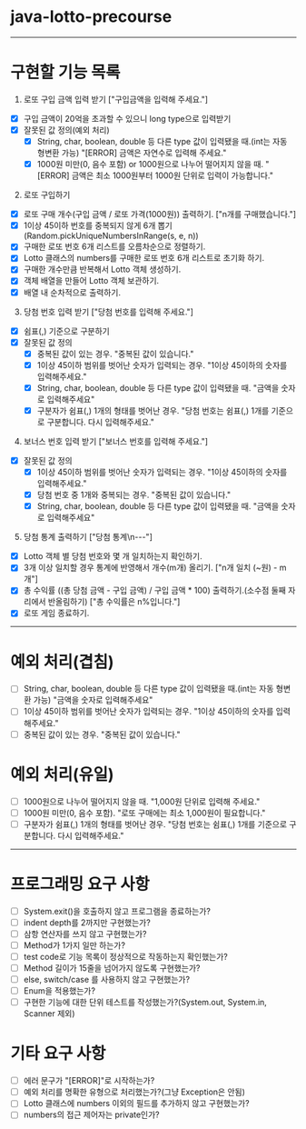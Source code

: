 # java-lotto-precourse

---
# 구현할 기능 목록

1. 로또 구입 금액 입력 받기 ["구입금액을 입력해 주세요."]
- [x] 구입 금액이 20억을 초과할 수 있으니 long type으로 입력받기
- [x] 잘못된 값 정의(예외 처리)
  - [x] String, char, boolean, double 등 다른 type 값이 입력됐을 때.(int는 자동 형변환 가능) "[ERROR] 금액은 자연수로 입력해 주세요."
  - [x] 1000원 미만(0, 음수 포함) or 1000원으로 나누어 떨어지지 않을 때. "[ERROR] 금액은 최소 1000원부터 1000원 단위로 입력이 가능합니다."

2. 로또 구입하기
- [x] 로또 구매 개수(구입 금액 / 로또 가격(1000원)) 출력하기. ["n개를 구매했습니다."]
- [x] 1이상 45이하 번호를 중복되지 않게 6개 뽑기(Random.pickUniqueNumbersInRange(s, e, n))
- [x] 구매한 로또 번호 6개 리스트를 오름차순으로 정렬하기.
- [x] Lotto 클래스의 numbers를 구매한 로또 번호 6개 리스트로 초기화 하기.
- [x] 구매한 개수만큼 반복해서 Lotto 객체 생성하기.
- [x] 객체 배열을 만들어 Lotto 객체 보관하기.
- [x] 배열 내 순차적으로 출력하기.

3. 당첨 번호 입력 받기 ["당첨 번호를 입력해 주세요."]
- [x] 쉼표(,) 기준으로 구분하기
- [x] 잘못된 값 정의
  - [x] 중복된 값이 있는 경우. "중복된 값이 있습니다."
  - [x] 1이상 45이하 범위를 벗어난 숫자가 입력되는 경우. "1이상 45이하의 숫자를 입력해주세요."
  - [x] String, char, boolean, double 등 다른 type 값이 입력됐을 때. "금액을 숫자로 입력해주세요"
  - [x] 구분자가 쉼표(,) 1개의 형태를 벗어난 경우. "당첨 번호는 쉼표(,) 1개를 기준으로 구분합니다. 다시 입력해주세요."

4. 보너스 번호 입력 받기 ["보너스 번호를 입력해 주세요."]
- [x] 잘못된 값 정의
  - [x] 1이상 45이하 범위를 벗어난 숫자가 입력되는 경우. "1이상 45이하의 숫자를 입력해주세요."
  - [x] 당첨 번호 중 1개와 중복되는 경우. "중복된 값이 있습니다."
  - [x] String, char, boolean, double 등 다른 type 값이 입력됐을 때. "금액을 숫자로 입력해주세요"

5. 당첨 통계 출력하기 ["당첨 통계\n---"]
- [x] Lotto 객체 별 당첨 번호와 몇 개 일치하는지 확인하기.
- [x] 3개 이상 일치할 경우 통계에 반영해서 개수(m개) 올리기. ["n개 일치 (~원) - m개"]
- [x] 총 수익률 ((총 당첨 금액 - 구입 금액) / 구입 금액 * 100) 출력하기.(소수점 둘째 자리에서 반올림하기) ["총 수익률은 n%입니다."]
- [x] 로또 게임 종료하기.

---
# 예외 처리(겹침)
- [ ] String, char, boolean, double 등 다른 type 값이 입력됐을 때.(int는 자동 형변환 가능) "금액을 숫자로 입력해주세요"
- [ ] 1이상 45이하 범위를 벗어난 숫자가 입력되는 경우. "1이상 45이하의 숫자를 입력해주세요."
- [ ] 중복된 값이 있는 경우. "중복된 값이 있습니다."

# 예외 처리(유일)
- [ ] 1000원으로 나누어 떨어지지 않을 때. "1,000원 단위로 입력해 주세요."
- [ ] 1000원 미만(0, 음수 포함). "로또 구매에는 최소 1,000원이 필요합니다."
- [ ] 구분자가 쉼표(,) 1개의 형태를 벗어난 경우. "당첨 번호는 쉼표(,) 1개를 기준으로 구분합니다. 다시 입력해주세요."

---
# 프로그래밍 요구 사항
- [ ] System.exit()을 호출하지 않고 프로그램을 종료하는가?
- [ ] indent depth를 2까지만 구현했는가?
- [ ] 삼항 연산자를 쓰지 않고 구현했는가?
- [ ] Method가 1가지 일만 하는가?
- [ ] test code로 기능 목록이 정상적으로 작동하는지 확인했는가?
- [ ] Method 길이가 15줄을 넘어가지 않도록 구현했는가?
- [ ] else, switch/case 를 사용하지 않고 구현했는가?
- [ ] Enum을 적용했는가?
- [ ] 구현한 기능에 대한 단위 테스트를 작성했는가?(System.out, System.in, Scanner 제외)

# 기타 요구 사항
- [ ] 에러 문구가 "[ERROR]"로 시작하는가?
- [ ] 예외 처리를 명확한 유형으로 처리했는가?(그냥 Exception은 안됨)
- [ ] Lotto 클래스에 numbers 이외의 필드를 추가하지 않고 구현했는가?
- [ ] numbers의 접근 제어자는 private인가?
